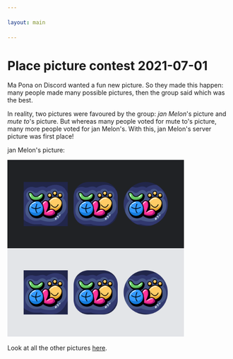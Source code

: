 ```yaml
---

layout: main

---
```

# Place picture contest 2021-07-01

Ma Pona on Discord wanted a fun new picture. So they made this happen: many people made many possible pictures, then the group said which was the best.

In reality, two pictures were favoured by the group: *jan Melon*'s picture and *mute to*'s picture. But whereas many people voted for mute to's picture, many more people voted for jan Melon's. With this, jan Melon's server picture was first place! 

jan Melon's picture:

<img src="Melon.png" alt="jan Melon's winning contest logo presented six times, three in light mode and three in dark mode. The logo is playful and colourful and uses the 'sitelen pona' writing system" width="400">

Look at all the other pictures [here](https://docs.google.com/forms/d/e/1FAIpQLSfrCDigcipOTCajDsKyLTvXzaHDOogleujgHqL55EGXooPOGQ/viewform).
